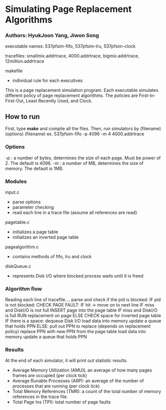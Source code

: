 # Simulating Page Replacement Algorithms

### Authors: HyukJoon Yang, Jiwon Song

executable names: 537pfsim-fifo, 537pfsim-lru, 537pfsim-clock

tracefiles: smallmix.addrtrace, 4000.addrtrace, bigmix.addrtrace, 12million.addrtrace

makefile
 - individual rule for each executives
 
This is a page replacement simulation program. Each executable simulates different policy of page replacement algorithms.
The policies are First-In-First-Out, Least Recently Used, and Clock.

## How to run
First, type **make** and compile all the files.
Then, run simulators by
 (filename) (options) (filename)
 ex. 537pfsim-fifo -p 4096 -m 4 4000.addrtrace
 
### Options
 -p : a number of bytes, determines the size of each page. Must be power of 2. The default is 4096.
 -m : a number of MB, determines the size of memory. The default is 1MB.

### Modules
input.c 
 - parse options
 - parameter checking
 - read each line in a trace file (assume all references are read)
 
pagetable.c 
 - initializes a page table  
 - initializes an inverted page table
 
pagealgorithm.c
 - contains methods of fifo, lru and clock
 
 diskQueue.c
 - represents Disk I/O where blocked process waits until it is freed
 

### Algorithm flow
Reading each line of tracefile....
 parse and check if the pid is blocked:
  IF pid is not blocked:
   CHECK PAGE FAULT:
    IF hit -> move on to next line
    IF miss and DiskI/O is not full
      INSERT page into the page table
    IF miss and DiskI/O is full
      RUN replacement on page
  ELSE
   CHECK space for inverted page table
    IF there is a space:
     dequeue Disk I/O
     load data into memory
     update a queue that holds PPN
    ELSE:
     pull out PPN to replace (depends on replacement policy)
     replace PPN with new PPN from the page table
     load data into memory
     update a queue that holds PPN
 
### Results
 At the end of each simulator, it will print out statistic results.
 - Average Memory Utilization (AMU)L an average of how many pages frames are occupied (per clock tick)
 - Average Runable Processes (ARP): an average of the number of processes that are running (per clock tick)
 - Total Memory References (TMR): a count of the total number of memory references in the trace file.
 - Total Page Ins (TPI): total number of page faults


